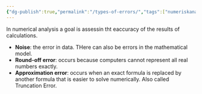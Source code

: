 ```yaml
---
{"dg-publish":true,"permalink":"/types-of-errors/","tags":["numeriskanalys"]}
---
```


In numerical analysis a goal is assessin tht eaccuracy of the results of calculations.
- **Noise**: the error in data. THere can also be errors in the mathematical model.
- **Round-off error**: occurs because computers cannot represent all real numbers exactly.
- **Approximation error**: occurs when an exact formula is replaced by another formula that is easier to solve numerically. Also called Truncation Error.
